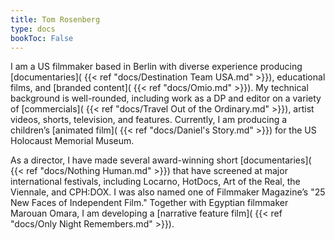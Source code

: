 ```yaml
---
title: Tom Rosenberg
type: docs
bookToc: False
---
```


I am a US filmmaker based in Berlin with diverse experience producing [documentaries]( {{< ref "docs/Destination Team USA.md" >}}), educational films, and [branded content]( {{< ref "docs/Omio.md" >}}). My technical background is well-rounded, including work as a DP and editor on a variety of [commercials]( {{< ref "docs/Travel Out of the Ordinary.md" >}}), artist videos, shorts, television, and features. Currently, I am producing a children’s [animated film]( {{< ref "docs/Daniel's Story.md" >}}) for the US Holocaust Memorial Museum. 

As a director, I have made several award-winning short [documentaries]( {{< ref "docs/Nothing Human.md" >}}) that have screened at major international festivals, including Locarno, HotDocs, Art of the Real, the Viennale, and CPH:DOX. I was also named one of Filmmaker Magazine’s "25 New Faces of Independent Film." Together with Egyptian filmmaker Marouan Omara, I am developing a [narrative feature film]( {{< ref "docs/Only Night Remembers.md" >}}).
